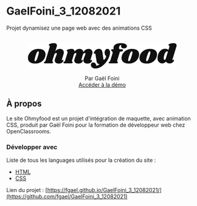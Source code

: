 # GaelFoini_3_12082021

Projet dynamisez une page web avec des animations CSS

<p align="center">
    <br>
    <a href="https://fgael.github.io/GaelFoini_3_12082021/">
    <img src="img/logo/ohmyfood.svg" alt="Logo">
    </a>

  <p align="center">
    Par Gaël Foini
    <br>
    <a href="https://fgael.github.io/GaelFoini_3_12082021/">Accéder à la démo</a>
  </p>
</p>

## À propos

Le site Ohmyfood est un projet d'intégration de maquette, avec animation CSS, produit par Gaël Foini pour la formation de développeur web chez OpenClassrooms.

### Développer avec

Liste de tous les languages utilisés pour la création du site :

- [HTML](https://developer.mozilla.org/fr/docs/Web/HTML)
- [CSS](https://developer.mozilla.org/fr/docs/Web/css)

Lien du projet : [https://fgael.github.io/GaelFoini_3_12082021/](https://github.com/fgael/GaelFoini_3_12082021)
